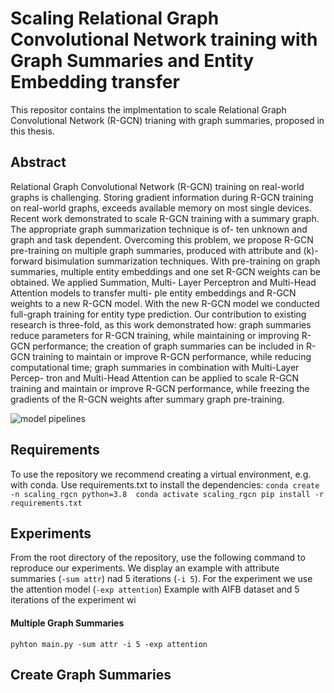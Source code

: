 # Scaling Relational Graph Convolutional Network training with Graph Summaries and Entity Embedding transfer

This repositor contains the implmentation to scale Relational Graph Convolutional Network (R-GCN) trianing with graph summaries, proposed in this thesis.

## Abstract
Relational Graph Convolutional Network (R-GCN) training on real-world graphs is challenging. Storing gradient information during R-GCN training on real-world graphs, exceeds available memory on most single devices.
Recent work demonstrated to scale R-GCN training with a summary graph. The appropriate graph summarization technique is of- ten unknown and graph and task dependent.
Overcoming this problem, we propose R-GCN pre-training on multiple graph summaries, produced with attribute and (k)-forward bisimulation summarization techniques.
With pre-training on graph summaries, multiple entity embeddings and one set R-GCN weights can be obtained.
We applied Summation, Multi- Layer Perceptron and Multi-Head Attention models to transfer multi- ple entity embeddings and R-GCN weights to a new R-GCN model.
With the new R-GCN model we conducted full-graph training for entity type prediction.
Our contribution to existing research is three-fold, as this work demonstrated how: graph summaries reduce parameters for R-GCN training, while maintaining or improving R-GCN performance;
the creation of graph summaries can be included in R-GCN training to maintain or improve R-GCN performance, while reducing computational time;
graph summaries in combination with Multi-Layer Percep- tron and Multi-Head Attention can be applied to scale R-GCN training and maintain or improve R-GCN performance, while freezing the gradients of the R-GCN weights after summary graph pre-training.

![model pipelines](https://github.com/tiddoloos/Scaling-RGCN-training/blob/main/thesis/pipelines.jpg?raw=true)

## Requirements
To use the repository we recommend creating a virtual environment, e.g. with conda. Use requirements.txt to install the dependencies:
`
conda create -n scaling_rgcn python=3.8 
conda activate scaling_rgcn
pip install -r requirements.txt
`

## Experiments
From the root directory of the repository, use the following command to reproduce our experiments.
We display an example with attribute summaries (`-sum attr`) nad 5 iterations (`-i 5`).
For the experiment we use the attention model (`-exp attention`)
Example with AIFB dataset and 5 iterations of the experiment wi
#### Multiple Graph Summaries
`
pyhton main.py -sum attr -i 5 -exp attention
`

## Create Graph Summaries